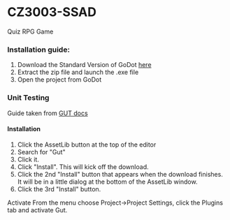 # CZ3003-SSAD

Quiz RPG Game

### Installation guide:

1. Download the Standard Version of GoDot [here](https://godotengine.org/download/windows)
2. Extract the zip file and launch the .exe file
3. Open the project from GoDot

### Unit Testing

Guide taken from [GUT docs](https://github.com/bitwes/Gut/wiki/Install)

#### Installation

1. Click the AssetLib button at the top of the editor
2. Search for "Gut"
3. Click it.
4. Click "Install". This will kick off the download.
5. Click the 2nd "Install" button that appears when the download finishes. It will be in a little dialog at the bottom of the AssetLib window.
6. Click the 3rd "Install" button.

Activate
From the menu choose Project->Project Settings, click the Plugins tab and activate Gut.
